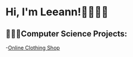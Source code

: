 <h1>Hi, I'm Leeann!👩🏻👋🏻</h1>

<h2>👩🏻‍💻Computer Science Projects:</h2>

-[Online Clothing Shop](https://github.com/gitgriddy/TEST)

<!--
**gitgriddy/gitgriddy** is a ✨ _special_ ✨ repository because its `README.md` (this file) appears on your GitHub profile.

Here are some ideas to get you started:

- 🔭 I’m currently working on ...
- 🌱 I’m currently learning ...
- 👯 I’m looking to collaborate on ...
- 🤔 I’m looking for help with ...
- 💬 Ask me about ...
- 📫 How to reach me: ...
- 😄 Pronouns: ...
- ⚡ Fun fact: ...
-->
